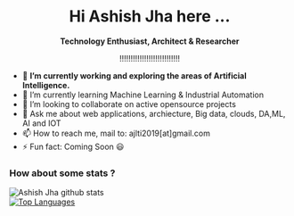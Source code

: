 <h1 align="center">Hi Ashish Jha here ...</h1>
<p align="center"><b> Technology Enthusiast, Architect & Researcher </b></p>
<p align="center">!!!!!!!!!!!!!!!!!!!!!!!!!!!</p>
 
- 🔭 **I’m currently working and exploring the areas of Artificial Intelligence.**
- 🌱 I’m currently learning Machine Learning & Industrial Automation
- 👯 I’m looking to collaborate on active opensource projects
- 💬 Ask me about web applications, archiecture, Big data, clouds, DA,ML, AI and IOT
- 📫 How to reach me, mail to: ajlti2019[at]gmail.com
- ⚡ Fun fact: Coming Soon :smiley: 


### How about some stats ? 
![Ashish Jha github stats](https://github-readme-stats.vercel.app/api?username=webmidas&show_icons=true&theme=dark)    
[![Top Languages](https://github-readme-stats.vercel.app/api/top-langs/?username=webmidas&layout=compact&theme=dark)](https://github.com/webmidas/github-readme-stats)

